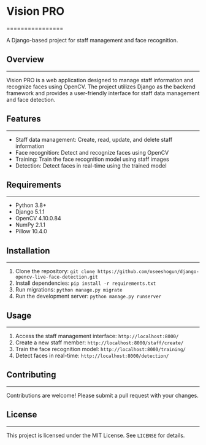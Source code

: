 # Vision PRO
================

A Django-based project for staff management and face recognition.

## Overview
-----------

Vision PRO is a web application designed to manage staff information and recognize faces using OpenCV. The project utilizes Django as the backend framework and provides a user-friendly interface for staff data management and face detection.

## Features
------------

* Staff data management: Create, read, update, and delete staff information
* Face recognition: Detect and recognize faces using OpenCV
* Training: Train the face recognition model using staff images
* Detection: Detect faces in real-time using the trained model

## Requirements
---------------

* Python 3.8+
* Django 5.1.1
* OpenCV 4.10.0.84
* NumPy 2.1.1
* Pillow 10.4.0

## Installation
------------

1. Clone the repository: `git clone https://github.com/oseeshogun/django-opencv-live-face-detection.git`
2. Install dependencies: `pip install -r requirements.txt`
5. Run migrations: `python manage.py migrate`
6. Run the development server: `python manage.py runserver`

## Usage
-----

1. Access the staff management interface: `http://localhost:8000/`
2. Create a new staff member: `http://localhost:8000/staff/create/`
3. Train the face recognition model: `http://localhost:8000/training/`
4. Detect faces in real-time: `http://localhost:8000/detection/`

## Contributing
------------

Contributions are welcome! Please submit a pull request with your changes.

## License
-------

This project is licensed under the MIT License. See `LICENSE` for details.